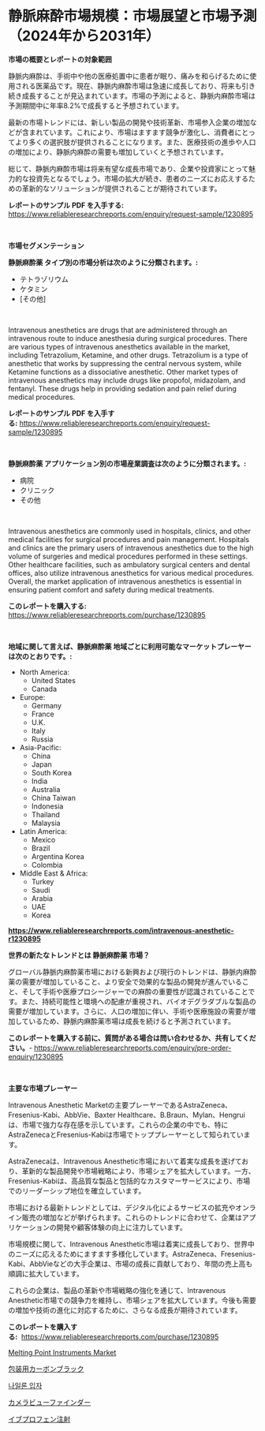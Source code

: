 <p><h1>静脈麻酔市場規模：市場展望と市場予測（2024年から2031年）</h1></p><p><strong>市場の概要とレポートの対象範囲</strong></p>
<p><p>静脈内麻酔は、手術中や他の医療処置中に患者が眠り、痛みを和らげるために使用される医薬品です。現在、静脈内麻酔市場は急速に成長しており、将来も引き続き成長することが見込まれています。市場の予測によると、静脈内麻酔市場は予測期間中に年率8.2%で成長すると予想されています。</p><p>最新の市場トレンドには、新しい製品の開発や技術革新、市場参入企業の増加などが含まれています。これにより、市場はますます競争が激化し、消費者にとってより多くの選択肢が提供されることになります。また、医療技術の進歩や人口の増加により、静脈内麻酔の需要も増加していくと予想されています。</p><p>総じて、静脈内麻酔市場は将来有望な成長市場であり、企業や投資家にとって魅力的な投資先となるでしょう。市場の拡大が続き、患者のニーズにお応えするための革新的なソリューションが提供されることが期待されています。</p></p>
<p><strong>レポートのサンプル PDF を入手する:</strong> <a href="https://www.reliableresearchreports.com/enquiry/request-sample/1230895">https://www.reliableresearchreports.com/enquiry/request-sample/1230895</a></p>
<p>&nbsp;</p>
<p><strong>市場セグメンテーション</strong></p>
<p><strong>静脈麻酔薬 タイプ別の市場分析は次のように分類されます。:</strong></p>
<p><ul><li>テトラゾリウム</li><li>ケタミン</li><li>[その他]</li></ul></p>
<p>&nbsp;</p>
<p><p>Intravenous anesthetics are drugs that are administered through an intravenous route to induce anesthesia during surgical procedures. There are various types of intravenous anesthetics available in the market, including Tetrazolium, Ketamine, and other drugs. Tetrazolium is a type of anesthetic that works by suppressing the central nervous system, while Ketamine functions as a dissociative anesthetic. Other market types of intravenous anesthetics may include drugs like propofol, midazolam, and fentanyl. These drugs help in providing sedation and pain relief during medical procedures.</p></p>
<p><strong>レポートのサンプル PDF を入手する:</strong>&nbsp;<a href="https://www.reliableresearchreports.com/enquiry/request-sample/1230895">https://www.reliableresearchreports.com/enquiry/request-sample/1230895</a></p>
<p>&nbsp;</p>
<p><strong> 静脈麻酔薬 アプリケーション別の市場産業調査は次のように分類されます。:</strong></p>
<p><ul><li>病院</li><li>クリニック</li><li>その他</li></ul></p>
<p>&nbsp;</p>
<p><p>Intravenous anesthetics are commonly used in hospitals, clinics, and other medical facilities for surgical procedures and pain management. Hospitals and clinics are the primary users of intravenous anesthetics due to the high volume of surgeries and medical procedures performed in these settings. Other healthcare facilities, such as ambulatory surgical centers and dental offices, also utilize intravenous anesthetics for various medical procedures. Overall, the market application of intravenous anesthetics is essential in ensuring patient comfort and safety during medical treatments.</p></p>
<p><strong>このレポートを購入する:</strong>&nbsp; <a href="https://www.reliableresearchreports.com/purchase/1230895">https://www.reliableresearchreports.com/purchase/1230895</a></p>
<p>&nbsp;</p>
<p><strong>地域に関して言えば、静脈麻酔薬 地域ごとに利用可能なマーケットプレーヤーは次のとおりです。:</strong></p>
<p><ul>
    <li>
        North America:
        <ul>
            <li>United States</li>
            <li>Canada</li>
        </ul>
    </li>
    <li>
        Europe:
        <ul>
            <li>Germany</li>
            <li>France</li>
            <li>U.K.</li>
            <li>Italy</li>
            <li>Russia</li>
        </ul>
    </li>
    <li>
        Asia-Pacific:
        <ul>
            <li>China</li>
            <li>Japan</li>
            <li>South Korea</li>
            <li>India</li>
            <li>Australia</li>
            <li>China Taiwan</li>
            <li>Indonesia</li>
            <li>Thailand</li>
            <li>Malaysia</li>
        </ul>
    </li>
    <li>
        Latin America:
        <ul>
            <li>Mexico</li>
            <li>Brazil</li>
            <li>Argentina Korea</li>
            <li>Colombia</li>
        </ul>
    </li>
    <li>
        Middle East & Africa:
        <ul>
            <li>Turkey</li>
            <li>Saudi</li>
            <li>Arabia</li>
            <li>UAE</li>
            <li>Korea</li>
        </ul>
    </li>
    </ul></p>
<p><strong><a href="https://www.reliableresearchreports.com/intravenous-anesthetic-r1230895">https://www.reliableresearchreports.com/intravenous-anesthetic-r1230895</a></strong>&nbsp;</p>
<p><strong>世界の新たなトレンドとは 静脈麻酔薬 市場？</strong></p>
<p><p>グローバル静脈内麻酔薬市場における新興および現行のトレンドは、静脈内麻酔薬の需要が増加していること、より安全で効果的な製品の開発が進んでいること、そして手術や医療プロシージャーでの麻酔の重要性が認識されていることです。また、持続可能性と環境への配慮が重視され、バイオデグラダブルな製品の需要が増加しています。さらに、人口の増加に伴い、手術や医療施設の需要が増加しているため、静脈内麻酔薬市場は成長を続けると予測されています。</p></p>
<p><strong>このレポートを購入する前に、質問がある場合は問い合わせるか、共有してください。</strong>- <a href="https://www.reliableresearchreports.com/enquiry/pre-order-enquiry/1230895">https://www.reliableresearchreports.com/enquiry/pre-order-enquiry/1230895</a></p>
<p>&nbsp;</p>
<p><strong>主要な市場プレーヤー</strong></p>
<p><p>Intravenous Anesthetic Marketの主要プレーヤーであるAstraZeneca、Fresenius-Kabi、AbbVie、Baxter Healthcare、B.Braun、Mylan、Hengruiは、市場で強力な存在感を示しています。これらの企業の中でも、特にAstraZenecaとFresenius-Kabiは市場でトッププレーヤーとして知られています。</p><p>AstraZenecaは、Intravenous Anesthetic市場において着実な成長を遂げており、革新的な製品開発や市場戦略により、市場シェアを拡大しています。一方、Fresenius-Kabiは、高品質な製品と包括的なカスタマーサービスにより、市場でのリーダーシップ地位を確立しています。</p><p>市場における最新トレンドとしては、デジタル化によるサービスの拡充やオンライン販売の増加などが挙げられます。これらのトレンドに合わせて、企業はアプリケーションの開発や顧客体験の向上に注力しています。</p><p>市場規模に関して、Intravenous Anesthetic市場は着実に成長しており、世界中のニーズに応えるためにますます多様化しています。AstraZeneca、Fresenius-Kabi、AbbVieなどの大手企業は、市場の成長に貢献しており、年間の売上高も順調に拡大しています。</p><p>これらの企業は、製品の革新や市場戦略の強化を通じて、Intravenous Anesthetic市場での競争力を維持し、市場シェアを拡大しています。今後も需要の増加や技術の進化に対応するために、さらなる成長が期待されています。</p></p>
<p><strong>このレポートを購入する:</strong>&nbsp;&nbsp;<a href="https://www.reliableresearchreports.com/purchase/1230895">https://www.reliableresearchreports.com/purchase/1230895</a></p>
<p><p><a href="https://view.publitas.com/reportprime-1/analyzing-melting-point-instruments-market-global-industry-perspective-and-forecast-2024-to-2031/">Melting Point Instruments Market</a></p><p><a href="https://medium.com/@s.guest01/%E5%8C%85%E8%A3%85%E7%94%A8%E7%82%AD%E9%BB%92%E5%B8%82%E5%A0%B4%E3%81%AE%E5%B1%95%E6%9C%9B-%E6%A5%AD%E7%95%8C%E3%81%AE%E6%A6%82%E8%A6%81%E3%81%A8%E4%BA%88%E6%B8%AC-2024%E5%B9%B4%E3%81%8B%E3%82%892031%E5%B9%B4-9766a96109bb">包装用カーボンブラック</a></p><p><a href="https://github.com/vsr06p4p49/Market-Research-Report-List-1/blob/main/920189322139.md">나일론 입자</a></p><p><a href="https://medium.com/@victor.sharp87978/%E3%83%87%E3%82%B3%E3%83%BC%E3%83%87%E3%82%A3%E3%83%B3%E3%82%B0%E3%82%AB%E3%83%A1%E3%83%A9%E3%83%93%E3%83%A5%E3%83%BC%E3%83%95%E3%82%A1%E3%82%A4%E3%83%B3%E3%83%80%E3%83%BC%E5%B8%82%E5%A0%B4%E3%81%AE%E6%8C%87%E6%A8%99-%E5%B8%82%E5%A0%B4%E3%82%B7%E3%82%A7%E3%82%A2-%E3%83%88%E3%83%AC%E3%83%B3%E3%83%89-%E6%88%90%E9%95%B7%E3%83%91%E3%82%BF%E3%83%BC%E3%83%B3-8c1fdd616bc1">カメラビューファインダー</a></p><p><a href="https://github.com/ReganWisoky2023/Market-Research-Report-List-1/blob/main/100855924212.md">イブプロフェン注射</a></p></p>